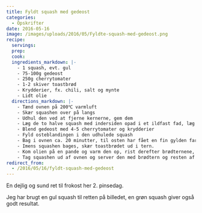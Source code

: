 ```yaml
---
title: Fyldt squash med gedeost
categories:
  - Opskrifter
date: 2016-05-16
image: /images/uploads/2016/05/Fyldte-squash-med-gedeost.png
recipe:
  servings:
  prep:
  cook:
  ingredients_markdown: |-
    - 1 squash, evt. gul
    - 75-100g gedeost
    - 250g cherrytomater
    - 1-2 skiver toastbrød
    - Krydderier, fx. chili, salt og mynte
    - Lidt olie
  directions_markdown: |-
    - Tænd ovnen på 200℃ varmluft
    - Skær squashen over på langs
    - Udhul den ved at fjerne kernerne, gem dem
    - Læg de to halve squash med indersiden opad i et ildfast fad, læg kernerne ved siden af.
    - Blend gedeost med 4-5 cherrytomater og krydderier
    - Fyld osteblandingen i den udhulede squash
    - Bag i ovnen ca. 20 minutter, til osten har fået en fin gylden farve
    - Imens squashen bages, skær toastbrødet ud i tern.
    - Kom olien på en pande og varm den op, rist derefter brødternene, salt dem undervejs.
    - Tag squashen ud af ovnen og server den med brødtern og resten af cherrytomaterne
redirect_from:
  - /2016/05/16/fyldt-squash-med-gedeost
---
```


En dejlig og sund ret til frokost her 2. pinsedag.

Jeg har brugt en gul squash til retten på billedet, en grøn squash giver også godt resultat.
